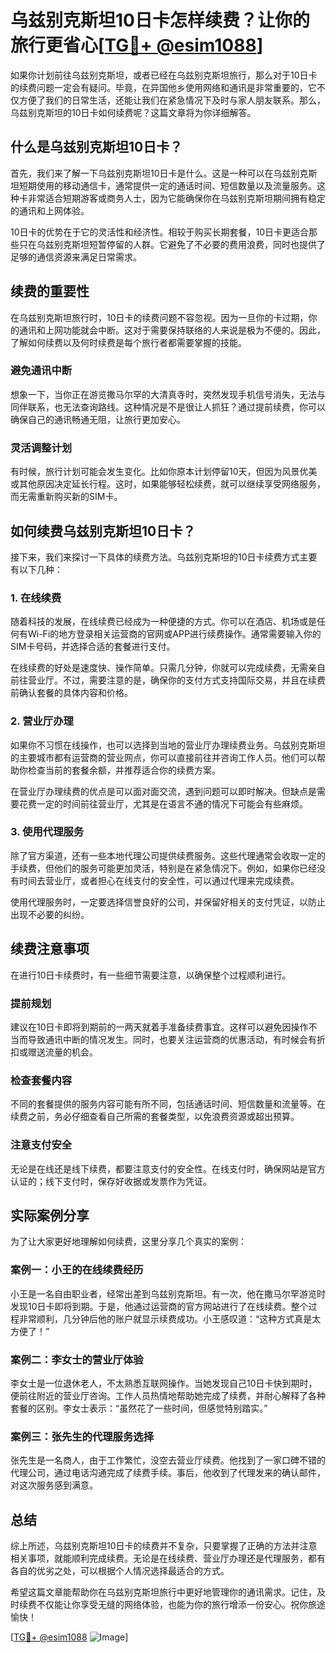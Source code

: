 # 乌兹别克斯坦10日卡怎样续费？让你的旅行更省心[[TG💪+ @esim1088](https://t.me/s/esim1088)]

如果你计划前往乌兹别克斯坦，或者已经在乌兹别克斯坦旅行，那么对于10日卡的续费问题一定会有疑问。毕竟，在异国他乡使用网络和通讯是非常重要的，它不仅方便了我们的日常生活，还能让我们在紧急情况下及时与家人朋友联系。那么，乌兹别克斯坦的10日卡如何续费呢？这篇文章将为你详细解答。

## 什么是乌兹别克斯坦10日卡？

首先，我们来了解一下乌兹别克斯坦10日卡是什么。这是一种可以在乌兹别克斯坦短期使用的移动通信卡，通常提供一定的通话时间、短信数量以及流量服务。这种卡非常适合短期游客或商务人士，因为它能确保你在乌兹别克斯坦期间拥有稳定的通讯和上网体验。

10日卡的优势在于它的灵活性和经济性。相较于购买长期套餐，10日卡更适合那些只在乌兹别克斯坦短暂停留的人群。它避免了不必要的费用浪费，同时也提供了足够的通信资源来满足日常需求。

## 续费的重要性

在乌兹别克斯坦旅行时，10日卡的续费问题不容忽视。因为一旦你的卡过期，你的通讯和上网功能就会中断。这对于需要保持联络的人来说是极为不便的。因此，了解如何续费以及何时续费是每个旅行者都需要掌握的技能。

### 避免通讯中断

想象一下，当你正在游览撒马尔罕的大清真寺时，突然发现手机信号消失，无法与同伴联系，也无法查询路线。这种情况是不是很让人抓狂？通过提前续费，你可以确保自己的通讯畅通无阻，让旅行更加安心。

### 灵活调整计划

有时候，旅行计划可能会发生变化。比如你原本计划停留10天，但因为风景优美或其他原因决定延长行程。这时，如果能够轻松续费，就可以继续享受网络服务，而无需重新购买新的SIM卡。

## 如何续费乌兹别克斯坦10日卡？

接下来，我们来探讨一下具体的续费方法。乌兹别克斯坦的10日卡续费方式主要有以下几种：

### 1. 在线续费

随着科技的发展，在线续费已经成为一种便捷的方式。你可以在酒店、机场或是任何有Wi-Fi的地方登录相关运营商的官网或APP进行续费操作。通常需要输入你的SIM卡号码，并选择合适的套餐进行支付。

在线续费的好处是速度快、操作简单。只需几分钟，你就可以完成续费，无需亲自前往营业厅。不过，需要注意的是，确保你的支付方式支持国际交易，并且在续费前确认套餐的具体内容和价格。

### 2. 营业厅办理

如果你不习惯在线操作，也可以选择到当地的营业厅办理续费业务。乌兹别克斯坦的主要城市都有运营商的营业网点，你可以直接前往并咨询工作人员。他们可以帮助你检查当前的套餐余额，并推荐适合你的续费方案。

在营业厅办理续费的优点是可以面对面交流，遇到问题可以即时解决。但缺点是需要花费一定的时间前往营业厅，尤其是在语言不通的情况下可能会有些麻烦。

### 3. 使用代理服务

除了官方渠道，还有一些本地代理公司提供续费服务。这些代理通常会收取一定的手续费，但他们的服务可能更加灵活，特别是在紧急情况下。例如，如果你已经没有时间去营业厅，或者担心在线支付的安全性，可以通过代理来完成续费。

使用代理服务时，一定要选择信誉良好的公司，并保留好相关的支付凭证，以防止出现不必要的纠纷。

## 续费注意事项

在进行10日卡续费时，有一些细节需要注意，以确保整个过程顺利进行。

### 提前规划

建议在10日卡即将到期前的一两天就着手准备续费事宜。这样可以避免因操作不当而导致通讯中断的情况发生。同时，也要关注运营商的优惠活动，有时候会有折扣或赠送流量的机会。

### 检查套餐内容

不同的套餐提供的服务内容可能有所不同，包括通话时间、短信数量和流量等。在续费之前，务必仔细查看自己所需的套餐类型，以免浪费资源或超出预算。

### 注意支付安全

无论是在线还是线下续费，都要注意支付的安全性。在线支付时，确保网站是官方认证的；线下支付时，保存好收据或发票作为凭证。

## 实际案例分享

为了让大家更好地理解如何续费，这里分享几个真实的案例：

### 案例一：小王的在线续费经历

小王是一名自由职业者，经常出差到乌兹别克斯坦。有一次，他在撒马尔罕游览时发现10日卡即将到期。于是，他通过运营商的官方网站进行了在线续费。整个过程非常顺利，几分钟后他的账户就显示续费成功。小王感叹道：“这种方式真是太方便了！”

### 案例二：李女士的营业厅体验

李女士是一位退休老人，不太熟悉互联网操作。当她发现自己10日卡快到期时，便前往附近的营业厅咨询。工作人员热情地帮助她完成了续费，并耐心解释了各种套餐的区别。李女士表示：“虽然花了一些时间，但感觉特别踏实。”

### 案例三：张先生的代理服务选择

张先生是一名商人，由于工作繁忙，没空去营业厅续费。他找到了一家口碑不错的代理公司，通过电话沟通完成了续费手续。事后，他收到了代理发来的确认邮件，对这次服务感到满意。

## 总结

综上所述，乌兹别克斯坦10日卡的续费并不复杂，只要掌握了正确的方法并注意相关事项，就能顺利完成续费。无论是在线续费、营业厅办理还是代理服务，都有各自的优劣之处，可以根据个人情况选择最适合的方式。

希望这篇文章能帮助你在乌兹别克斯坦旅行中更好地管理你的通讯需求。记住，及时续费不仅能让你享受无缝的网络体验，也能为你的旅行增添一份安心。祝你旅途愉快！

[[TG💪+ @esim1088](https://t.me/s/esim1088) ![Image](https://i.postimg.cc/4NQfJmqS/Snipaste-2025-05-13-00-14-12.png)]